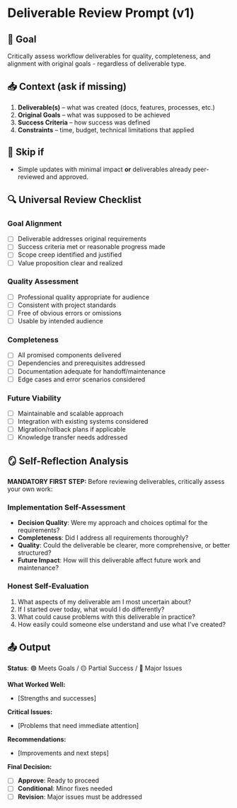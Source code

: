 # Deliverable Review Prompt (v1)

## 🎯 Goal
Critically assess workflow deliverables for quality, completeness, and alignment with original goals - regardless of deliverable type.

## 📥 Context (ask if missing)
1. **Deliverable(s)** – what was created (docs, features, processes, etc.)
2. **Original Goals** – what was supposed to be achieved
3. **Success Criteria** – how success was defined
4. **Constraints** – time, budget, technical limitations that applied

## 🚦 Skip if
- Simple updates with minimal impact **or** deliverables already peer-reviewed and approved.

## 🔍 Universal Review Checklist

### **Goal Alignment**
- [ ] Deliverable addresses original requirements
- [ ] Success criteria met or reasonable progress made
- [ ] Scope creep identified and justified
- [ ] Value proposition clear and realized

### **Quality Assessment**
- [ ] Professional quality appropriate for audience
- [ ] Consistent with project standards
- [ ] Free of obvious errors or omissions
- [ ] Usable by intended audience

### **Completeness**
- [ ] All promised components delivered
- [ ] Dependencies and prerequisites addressed
- [ ] Documentation adequate for handoff/maintenance
- [ ] Edge cases and error scenarios considered

### **Future Viability**
- [ ] Maintainable and scalable approach
- [ ] Integration with existing systems considered
- [ ] Migration/rollback plans if applicable
- [ ] Knowledge transfer needs addressed

## 🪞 Self-Reflection Analysis
**MANDATORY FIRST STEP:** Before reviewing deliverables, critically assess your own work:

### Implementation Self-Assessment
- **Decision Quality**: Were my approach and choices optimal for the requirements?
- **Completeness**: Did I address all requirements thoroughly?
- **Quality**: Could the deliverable be clearer, more comprehensive, or better structured?
- **Future Impact**: How will this deliverable affect future work and maintenance?

### Honest Self-Evaluation
1. What aspects of my deliverable am I most uncertain about?
2. If I started over today, what would I do differently?
3. What could cause problems with this deliverable in practice?
4. How easily could someone else understand and use what I've created?

## 📤 Output

**Status**: 🟢 Meets Goals / 🟡 Partial Success / 🔴 Major Issues

**What Worked Well:**
- [Strengths and successes]

**Critical Issues:**
- [Problems that need immediate attention]

**Recommendations:**
- [Improvements and next steps]

**Final Decision:**
- [ ] **Approve**: Ready to proceed
- [ ] **Conditional**: Minor fixes needed
- [ ] **Revision**: Major issues must be addressed 